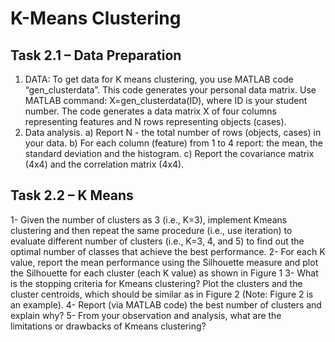 # K-Means Clustering

## Task 2.1 – Data Preparation

1. DATA: To get data for K means clustering, you use MATLAB code “gen_clusterdata”. This code generates your personal data matrix. Use MATLAB command: X=gen_clusterdata(ID), where ID is your student number. The code generates a data matrix X of four columns representing features and N rows representing objects (cases).
2. Data analysis.
a) Report N - the total number of rows (objects, cases) in your data.
b) For each column (feature) from 1 to 4 report: the mean, the standard deviation and the histogram.
c) Report the covariance matrix (4x4) and the correlation matrix (4x4).

## Task 2.2 – K Means
1- Given the number of clusters as 3 (i.e., K=3), implement Kmeans clustering and then repeat the same procedure (i.e., use iteration) to evaluate different number of clusters (i.e., K=3, 4, and 5) to find out the optimal number of classes that achieve the best performance.
2- For each K value, report the mean performance using the Silhouette measure and plot the Silhouette for each cluster (each K value) as shown in Figure 1
3- What is the stopping criteria for Kmeans clustering? Plot the clusters and the cluster centroids, which should be similar as in Figure 2 (Note: Figure 2 is an example).
4- Report (via MATLAB code) the best number of clusters and explain why?
5- From your observation and analysis, what are the limitations or drawbacks of Kmeans clustering?

